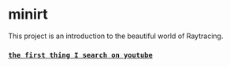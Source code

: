 # minirt
This project is an introduction to the beautiful world of Raytracing.

### [`the first thing I search on youtube`](https://www.youtube.com/results?search_query=lectures+on+ray+tracing+from+ivy+college)
